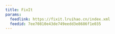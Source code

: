 ```yaml
---
title: FixIt
params:
  feedlink: https://fixit.lruihao.cn/index.xml
  feedid: 7ee70810e43de749eedd3e8686f1e035
---
```

